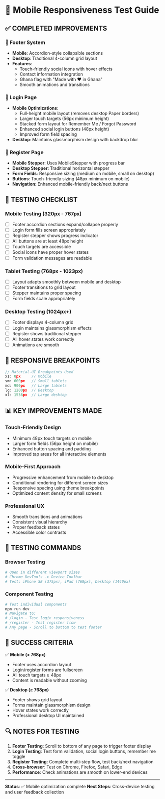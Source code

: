 # 📱 Mobile Responsiveness Test Guide

## ✅ **COMPLETED IMPROVEMENTS**

### 🎯 **Footer System**
- **Mobile**: Accordion-style collapsible sections
- **Desktop**: Traditional 4-column grid layout
- **Features**: 
  - Touch-friendly social icons with hover effects
  - Contact information integration
  - Ghana flag with "Made with ❤️ in Ghana"
  - Smooth animations and transitions

### 🔐 **Login Page**
- **Mobile Optimizations**:
  - Full-height mobile layout (removes desktop Paper borders)
  - Larger touch targets (56px minimum height)
  - Stacked form layout for Remember Me / Forgot Password
  - Enhanced social login buttons (48px height)
  - Improved form field spacing
- **Desktop**: Maintains glassmorphism design with backdrop blur

### 📝 **Register Page**
- **Mobile Stepper**: Uses MobileStepper with progress bar
- **Desktop Stepper**: Traditional horizontal stepper
- **Form Fields**: Responsive sizing (medium on mobile, small on desktop)
- **Buttons**: Touch-friendly sizing (48px minimum on mobile)
- **Navigation**: Enhanced mobile-friendly back/next buttons

## 🧪 **TESTING CHECKLIST**

### Mobile Testing (320px - 767px)
- [ ] Footer accordion sections expand/collapse properly
- [ ] Login form fills screen appropriately
- [ ] Register stepper shows progress indicator
- [ ] All buttons are at least 48px height
- [ ] Touch targets are accessible
- [ ] Social icons have proper hover states
- [ ] Form validation messages are readable

### Tablet Testing (768px - 1023px)
- [ ] Layout adapts smoothly between mobile and desktop
- [ ] Footer transitions to grid layout
- [ ] Stepper maintains proper spacing
- [ ] Form fields scale appropriately

### Desktop Testing (1024px+)
- [ ] Footer displays 4-column grid
- [ ] Login maintains glassmorphism effects
- [ ] Register shows traditional stepper
- [ ] All hover states work correctly
- [ ] Animations are smooth

## 🔧 **RESPONSIVE BREAKPOINTS**

```javascript
// Material-UI Breakpoints Used
xs: 0px     // Mobile
sm: 600px   // Small tablets
md: 900px   // Large tablets
lg: 1200px  // Desktop
xl: 1536px  // Large desktop
```

## 📊 **KEY IMPROVEMENTS MADE**

### Touch-Friendly Design
- Minimum 48px touch targets on mobile
- Larger form fields (56px height on mobile)
- Enhanced button spacing and padding
- Improved tap areas for all interactive elements

### Mobile-First Approach
- Progressive enhancement from mobile to desktop
- Conditional rendering for different screen sizes
- Responsive spacing using theme breakpoints
- Optimized content density for small screens

### Professional UX
- Smooth transitions and animations
- Consistent visual hierarchy
- Proper feedback states
- Accessible color contrasts

## 🚀 **TESTING COMMANDS**

### Browser Testing
```bash
# Open in different viewport sizes
# Chrome DevTools -> Device Toolbar
# Test: iPhone SE (375px), iPad (768px), Desktop (1440px)
```

### Component Testing
```bash
# Test individual components
npm run dev
# Navigate to:
# /login - Test login responsiveness
# /register - Test register flow
# Any page - Scroll to bottom to test footer
```

## 🎯 **SUCCESS CRITERIA**

✅ **Mobile (< 768px)**
- Footer uses accordion layout
- Login/register forms are fullscreen
- All touch targets ≥ 48px
- Content is readable without zooming

✅ **Desktop (≥ 768px)**
- Footer shows grid layout
- Forms maintain glassmorphism design
- Hover states work correctly
- Professional desktop UI maintained

## 🔍 **NOTES FOR TESTING**

1. **Footer Testing**: Scroll to bottom of any page to trigger footer display
2. **Login Testing**: Test form validation, social login buttons, remember me toggle
3. **Register Testing**: Complete multi-step flow, test back/next navigation
4. **Cross-browser**: Test on Chrome, Firefox, Safari, Edge
5. **Performance**: Check animations are smooth on lower-end devices

---

**Status**: ✅ Mobile optimization complete
**Next Steps**: Cross-device testing and user feedback collection